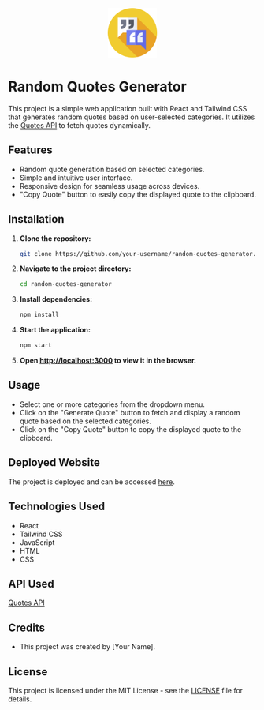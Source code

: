 <div align="center">
  <img src="icon.png" alt="Icon" width="100">
</div>

# Random Quotes Generator

This project is a simple web application built with React and Tailwind CSS that generates random quotes based on user-selected categories. It utilizes the [Quotes API](https://api-ninjas.com/api/quotes) to fetch quotes dynamically.

## Features

- Random quote generation based on selected categories.
- Simple and intuitive user interface.
- Responsive design for seamless usage across devices.
- "Copy Quote" button to easily copy the displayed quote to the clipboard.



## Installation

1. **Clone the repository:**
    ```bash
    git clone https://github.com/your-username/random-quotes-generator.git
    ```

2. **Navigate to the project directory:**
    ```bash
    cd random-quotes-generator
    ```

3. **Install dependencies:**
    ```bash
    npm install
    ```

4. **Start the application:**
    ```bash
    npm start
    ```

5. **Open [http://localhost:3000](http://localhost:3000) to view it in the browser.**

## Usage

- Select one or more categories from the dropdown menu.
- Click on the "Generate Quote" button to fetch and display a random quote based on the selected categories.
- Click on the "Copy Quote" button to copy the displayed quote to the clipboard.

## Deployed Website

The project is deployed and can be accessed [here](https://randomquotes-generator.vercel.app/).

## Technologies Used

- React
- Tailwind CSS
- JavaScript
- HTML
- CSS

## API Used

[Quotes API](https://api-ninjas.com/api/quotes)

## Credits

- This project was created by [Your Name].

## License

This project is licensed under the MIT License - see the [LICENSE](LICENSE) file for details.
